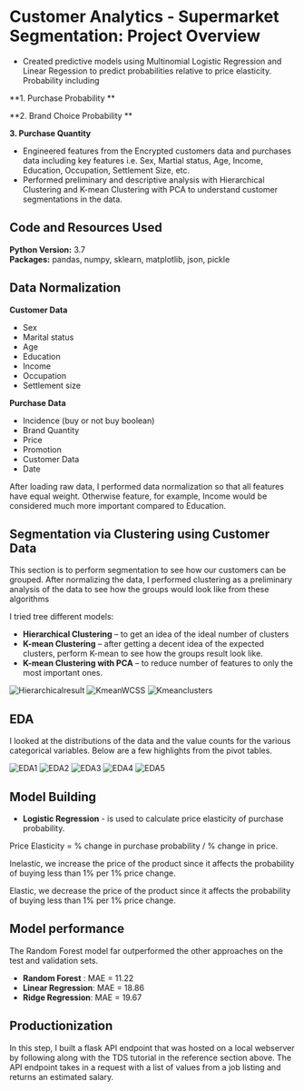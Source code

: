 # Customer Analytics - Supermarket Segmentation: Project Overview 
* Created predictive models using Multinomial Logistic Regression and Linear Regession to predict probabilities relative to price elasticity. Probability including

**1. Purchase Probability **

**2. Brand Choice Probability **

**3. Purchase Quantity**
* Engineered features from the Encrypted customers data and purchases data including key features i.e. Sex, Martial status, Age, Income, Education, Occupation, Settlement Size, etc.
* Performed preliminary and descriptive analysis with Hierarchical Clustering and K-mean Clustering with PCA to understand customer segmentations in the data.

## Code and Resources Used 
**Python Version:** 3.7  
**Packages:** pandas, numpy, sklearn, matplotlib, json, pickle

## Data Normalization

 **Customer Data**
*	Sex
*	Marital status
*	Age
*	Education
*	Income
*	Occupation
*	Settlement size

 **Purchase Data**
*	Incidence (buy or not buy boolean)
*	Brand Quantity
*	Price
*	Promotion
*	Customer Data
*	Date


After loading raw data, I performed data normalization so that all features have equal weight. Otherwise feature, for example, Income would be considered much more important compared to Education.

## Segmentation via Clustering using Customer Data
This section is to perform segmentation to see how our customers can be grouped.
After normalizing the data, I performed clustering as a preliminary analysis of the data to see how the groups would look like from these algorithms

I tried tree different models:
*	**Hierarchical Clustering** – to get an idea of the ideal number of clusters
*	**K-mean Clustering** – after getting a decent idea of the expected clusters, perform K-mean to see how the groups result look like.
*	**K-mean Clustering with PCA** – to reduce number of features to only the most important ones.

![Hierarchicalresult](./Image/Hier.JPG)
![KmeanWCSS](./Image/kmeanwcss.JPG)
![Kmeanclusters](./Image/kmean.JPG)


## EDA
I looked at the distributions of the data and the value counts for the various categorical variables. Below are a few highlights from the pivot tables. 

![EDA1](./Image/EDA1.JPG)
![EDA2](./Image/EDA2.JPG)
![EDA3](./Image/EDA3.JPG)
![EDA4](./Image/EDA4.JPG)
![EDA5](./Image/EDA5.JPG)


## Model Building 

*	**Logistic Regression** - is used to calculate price elasticity of purchase probability.

Price Elasticity = % change in purchase probability / % change in price.

Inelastic, we increase the price of the product since it affects the probability of buying less than 1% per 1% price change.

Elastic, we decrease the price of the product since it affects the probability of buying less than 1% per 1% price change.

## Model performance
The Random Forest model far outperformed the other approaches on the test and validation sets. 
*	**Random Forest** : MAE = 11.22
*	**Linear Regression**: MAE = 18.86
*	**Ridge Regression**: MAE = 19.67

## Productionization 
In this step, I built a flask API endpoint that was hosted on a local webserver by following along with the TDS tutorial in the reference section above. The API endpoint takes in a request with a list of values from a job listing and returns an estimated salary. 


